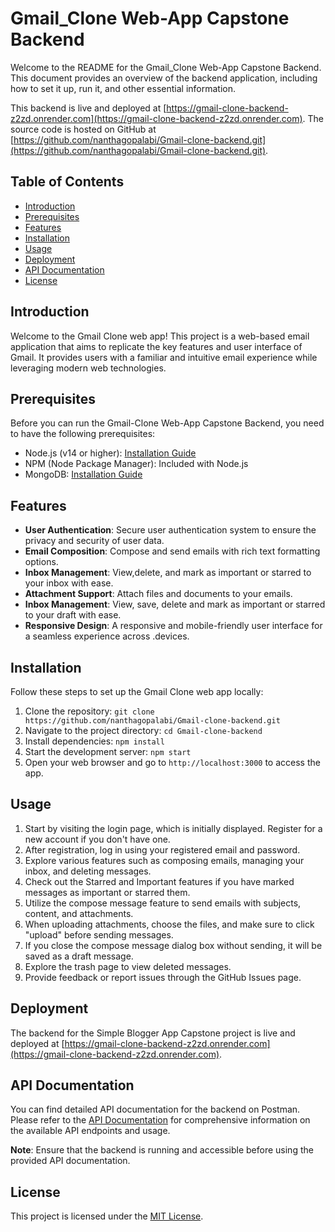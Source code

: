 # Gmail_Clone Web-App Capstone Backend

Welcome to the README for the Gmail_Clone Web-App Capstone Backend. This document provides an overview of the backend application, including how to set it up, run it, and other essential information.

This backend is live and deployed at [https://gmail-clone-backend-z2zd.onrender.com](https://gmail-clone-backend-z2zd.onrender.com). The source code is hosted on GitHub at [https://github.com/nanthagopalabi/Gmail-clone-backend.git](https://github.com/nanthagopalabi/Gmail-clone-backend.git).


## Table of Contents
- [Introduction](#introduction)
- [Prerequisites](#prerequisites)
- [Features](#features)
- [Installation](#installation)
- [Usage](#usage)
- [Deployment](#deployment)
- [API Documentation](#api-documentationapi)
- [License](#license)

## Introduction


Welcome to the Gmail Clone web app! This project is a web-based email application that aims to replicate the key features and user interface of Gmail. It provides users with a familiar and intuitive email experience while leveraging modern web technologies.

## Prerequisites

Before you can run the Gmail-Clone Web-App Capstone Backend, you need to have the following prerequisites:

- Node.js (v14 or higher): [Installation Guide](https://nodejs.org/)
- NPM (Node Package Manager): Included with Node.js
- MongoDB: [Installation Guide](https://docs.mongodb.com/manual/installation/)

## Features

- **User Authentication**: Secure user authentication system to ensure the privacy and security of user data.
- **Email Composition**: Compose and send emails with rich text formatting options.
- **Inbox Management**: View,delete, and mark as important or starred to your inbox with ease.
- **Attachment Support**: Attach files and documents to your emails.
- **Inbox Management**: View, save, delete and mark as important or starred to your draft with ease.
- **Responsive Design**: A responsive and mobile-friendly user interface for a seamless experience across .devices.

## Installation

Follow these steps to set up the Gmail Clone web app locally:

1. Clone the repository: `git clone https://github.com/nanthagopalabi/Gmail-clone-backend.git`
2. Navigate to the project directory: `cd Gmail-clone-backend`
3. Install dependencies: `npm install`
4. Start the development server: `npm start`
5. Open your web browser and go to `http://localhost:3000` to access the app.

## Usage

1. Start by visiting the login page, which is initially displayed. Register for a new account if you don't have one.
2. After registration, log in using your registered email and password.
3. Explore various features such as composing emails, managing your inbox, and deleting messages.
4. Check out the Starred and Important features if you have marked messages as important or starred them.
5. Utilize the compose message feature to send emails with subjects, content, and attachments.
6. When uploading attachments, choose the files, and make sure to click "upload" before sending messages.
7. If you close the compose message dialog box without sending, it will be saved as a draft message.
8. Explore the trash page to view deleted messages.
9. Provide feedback or report issues through the GitHub Issues page.


## Deployment

The backend for the Simple Blogger App Capstone project is live and deployed at [https://gmail-clone-backend-z2zd.onrender.com](https://gmail-clone-backend-z2zd.onrender.com).

## API Documentation

You can find detailed API documentation for the backend on Postman. Please refer to the [API Documentation](https://gold-desert-405240.postman.co/workspace/a22503f0-c730-47c9-8fba-cf88d6d646ce/documentation/29717116-1bf68fc0-edf8-4b8f-a9d6-1c92d89dc42a) for comprehensive information on the available API endpoints and usage.

**Note**: Ensure that the backend is running and accessible before using the provided API documentation.

## License

This project is licensed under the [MIT License](LICENSE).